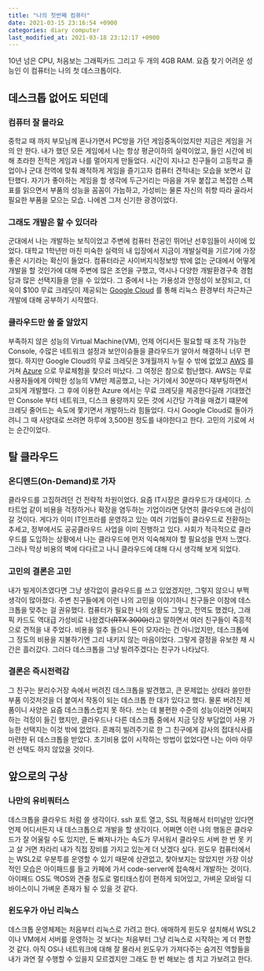 ```yaml
---
title: "나의 첫번째 컴퓨터"
date: 2021-03-15 23:16:54 +0900
categories: diary computer
last_modified_at: 2021-03-18 23:12:17 +0900
---
```


10년 넘은 CPU, 처음보는 그래픽카드 그리고 두 개의 4GB RAM.
요즘 찾기 어려운 성능인 이 컴퓨터는 나의 첫 데스크톱이다.

## 데스크톱 없어도 되던데

### 컴퓨터 잘 몰라요
중학교 때 까지 부모님께 혼나가면서 PC방을 가던 게임중독이었지만 지금은 게임을 거의 안 한다. 내가 했던 모든 게임에서
나는 항상 평균이하의 실력이었고, 들인 시간에 비해 초라한 전적은 게임과 나를 멀어지게 만들었다. 시간이 지나고 친구들이 고등학교 졸업이나
군대 전역에 맞춰 쾌적하게 게임을 즐기고자 컴퓨터 견적내는 모습을 보면서 감탄했다. 자기가 좋아하는 게임을 할 생각에 두근거리는 마음을
겨우 붙잡고 복잡한 스펙표를 읽으면서 부품의 성능을 꼼꼼이 가늠하고, 가성비는 물론 자신의 취향 따라 골라서 필요한 부품을 모으는 모습.
나에겐 그저 신기한 광경이었다.

### 그래도 개발은 할 수 있더라
군대에서 나는 개발하는 보직이었고 주변에 컴퓨터 전공인 뛰어난 선후임들이 사이에 있었다. 대학교 1학년만 마친 미숙한 실력의 내 입장에서
지금이 개발실력을 기르기에 가장 좋은 시기라는 확신이 들었다. 컴퓨터라곤 사이버지식정보방 밖에 없는 군대에서 어떻게 개발을 할 것인가에 대해
주변에 많은 조언을 구했고, 역시나 다양한 개발환경구축 경험담과 많은 선택지들을 얻을 수 있었다. 그 중에서 나는 가용성과 안정성이 보장되고,
더욱이 $100 무료 크레딧이 제공되는 [Google Cloud](https://cloud.google.com) 를 통해 리눅스 환경부터
차근차근 개발에 대해 공부하기 시작했다.

### 클라우드만 쓸 줄 알았지
부족하지 않은 성능의 Virtual Machine(VM), 언제 어디서든 필요할 때 조작 가능한 Console, 수많은 네트워크 설정과 보안이슈들을 클라우드가
알아서 해결하니 너무 편했다. 하지만 Google Cloud의 무료 크레딧은 3개월까지 누릴 수 밖에 없었고 [AWS](https://aws.amazon.com) 를 거쳐
[Azure](https://azure.microsoft.com) 으로 무료체험을 찾으러 떠났다. 그 여정은 참으로 험난했다. AWS는 무료 사용자들에게 야박한 성능의
VM만 제공했고, 나는 거기에서 30분마다 재부팅하면서 고되게 개발했다. 그 후에 이용한 Azure 에서는 무료 크레딧을 제공한다길래 기대했건만
Console 부터 네트워크, 디스크 용량까지 모든 것에 시간당 가격을 매겼기 떄문에 크레딧 줄어드는 속도에 쫓기면서 개발하느라 힘들었다.
다시 Google Cloud로 돌아가려니 그 때 사양대로 쓰려면 하루에 3,500원 정도를 내야한다고 한다. 고민의 기로에 서는 순간이었다.

## 탈 클라우드

### 온디멘드(On-Demand)로 가자
클라우드를 고집하려던 건 전략적 차원이었다. 요즘 IT시장은 클라우드가 대세이다. 스타트업 같이 비용을 걱정하거나 확장을 염두하는 기업이라면
당연히 클라우드에 관심이 갈 것이다. 게다가 이미 IT인프라를 운영하고 있는 여러 기업들이 클라우드로 전환하는 추세고, 정부에서도 공공클라우드
사업을 이미 진행하고 있다. 사회가 적극적으로 클라우드를 도입하는 상황에서 나는 클라우드에 먼저 익숙해져야 할 필요성을 먼저 느꼈다. 그러나
막상 비용의 벽에 다다르고 나니 클라우드에 대해 다시 생각해 보게 되었다.

### 고민의 결론은 고민
내가 빌게이츠였다면 그냥 생각없이 클라우드를 쓰고 있었겠지만, 그렇지 않으니 부쩍 생각이 많아졌다. 주변 친구들에게 이런 나의 고민을
이야기하니 친구들은 이참에 데스크톱을 맞추는 걸 권유했다. 컴퓨터가 필요한 나의 상황도 그렇고, 전역도 했겠다, 그래픽 카드도 역대급 가성비로
나왔겠다~~(RTX 3000)~~라고 말하면서 여러 친구들이 즉흥적으로 견적을 내 주었다. 비용을 얼추 들으니 돈이 모자라는 건 아니었지만, 데스크톱에
그 정도의 비용을 지불하기엔 그리 내키지 않는 마음이었다. 그렇게 결정을 유보한 채 시간은 흘러갔다. 그러다 데스크톱을
그냥 빌려주겠다는 친구가 나타났다.

### 결론은 즉시전력감
그 친구는 분리수거장 속에서 버려진 데스크톱을 발견했고, 큰 문제없는 상태라 쓸만한 부품 이것저것을 더 붙여서 작동이 되는 데스크톱 한 대가
있다고 했다. 물론 버려진 제품이니 사양은 요즘 데스크톱스럽지 못 하다. 쓰는 데 불편한 수준의 성능이라면 어쩌지 하는 걱정이 들긴 했지만,
클라우드나 다른 데스크톱 중에서 지금 당장 부담없이 사용 가능한 선택지는 이것 밖에 없었다. 흔쾌히 빌려주기로 한 그 친구에게 감사의
접대식사를 마련한 뒤 데스크톱을 받았다. 초기비용 없이 시작하는 방법이 없었다면 나는 아마 아무런 선택도 하지 않았을 것이다.

## 앞으로의 구상

### 나만의 유비쿼터스
데스크톱을 클라우드 처럼 쓸 생각이다. ssh 포트 열고, SSL 적용해서 터미널만 있다면 언제 어디서든지 내 데스크톱으로 개발을 할 생각이다.
어쩌면 이런 나의 행동은 클라우드가 잘 어울릴 수도 있지만, 돈 빠져나가는 속도가 무서워서 클라우드 서버 한 번 못 키고 살 거면 차라리 내가
직접 장비를 가지고 있는게 더 낫겠다 싶다. 윈도우 컴퓨터에서는 WSL2로 우분투를 운영할 수 있기 때문에 상관없고, 찾아보지는 않았지만 가장
이상적인 모습은 아이패드를 들고 카페에 가서 code-server에 접속해서 개발하는 것이다. 아이패드 OS도 맥OS와 견줄 정도로 멀티태스킹이 편하게
되어있고, 가벼운 모바일 디바이스이니 가벼운 존재가 될 수 있을 것 같다.

### 윈도우가 아닌 리눅스
데스크톱 운영체제는 처음부터 리눅스로 가려고 한다. 애매하게 윈도우 설치해서 WSL2이나 VM에서 서버를 운영하는 것 보다는
처음부터 그냥 리눅스로 시작하는 게 더 편할 것 같다. 아직 OS나 네트워크에 대해 잘 몰라서 윈도우가 가져다주는 숨겨진 역할들을 내가 과연 잘
수행할 수 있을지 모르겠지만 그래도 한 번 해보는 셈 치고 가보려고 한다.